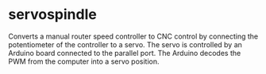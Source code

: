 servospindle
============

Converts a manual router speed controller to CNC control by connecting the potentiometer of the controller to a servo.  The servo is controlled by an Arduino board connected to the parallel port.  The Arduino decodes the PWM from the computer into a servo position.